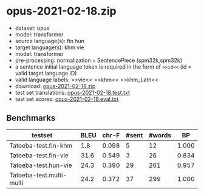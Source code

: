 # opus-2021-02-18.zip

* dataset: opus
* model: transformer
* source language(s): fin hun
* target language(s): khm vie
* model: transformer
* pre-processing: normalization + SentencePiece (spm32k,spm32k)
* a sentence initial language token is required in the form of `>>id<<` (id = valid target language ID)
* valid language labels: >>vie<< >>khm<< >>khm_Latn<<
* download: [opus-2021-02-18.zip](https://object.pouta.csc.fi/Tatoeba-MT-models/fiu-mkh/opus-2021-02-18.zip)
* test set translations: [opus-2021-02-18.test.txt](https://object.pouta.csc.fi/Tatoeba-MT-models/fiu-mkh/opus-2021-02-18.test.txt)
* test set scores: [opus-2021-02-18.eval.txt](https://object.pouta.csc.fi/Tatoeba-MT-models/fiu-mkh/opus-2021-02-18.eval.txt)

## Benchmarks

| testset | BLEU  | chr-F | #sent | #words | BP |
|---------|-------|-------|-------|--------|----|
| Tatoeba-test.fin-khm 	| 1.8 	| 0.098 	| 5 	| 12 	| 1.000 |
| Tatoeba-test.fin-vie 	| 31.6 	| 0.549 	| 3 	| 26 	| 0.834 |
| Tatoeba-test.hun-vie 	| 24.3 	| 0.390 	| 29 	| 261 	| 0.957 |
| Tatoeba-test.multi-multi 	| 24.2 	| 0.372 	| 37 	| 299 	| 1.000 |

